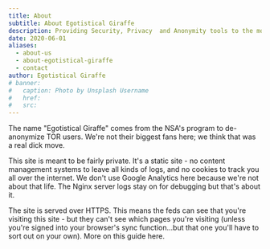 ```yaml
---
title: About
subtitle: About Egotistical Giraffe
description: Providing Security, Privacy  and Anonymity tools to the modern activist - or citizen!
date: 2020-06-01
aliases:
  - about-us
  - about-egotistical-giraffe
  - contact
author: Egotistical Giraffe
# banner:
#   caption: Photo by Unsplash Username
#   href:
#   src:
---
```


The name "Egotistical Giraffe" comes from the NSA's program to de-anonymize TOR users. We're not their biggest fans here; we think that was a real dick move.

This site is meant to be fairly private. It's a static site - no content management systems to leave all kinds of logs, and no cookies to track you all over the internet. We don't use Google Analytics here because we're not about that life. The Nginx server logs stay on for debugging but that's about it.

The site is served over HTTPS. This means the feds can see that you're visiting this site - but they can't see which pages you're visiting (unless you're signed into your browser's sync function...but that one you'll have to sort out on your own). More on this guide here.